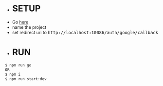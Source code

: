 - # SETUP
- Go [here](https://console.cloud.google.com/apis/credentials)
- name the project
- set redirect uri to <kbd>http://localhost:10086/auth/google/callback</kbd>
- # RUN
```c
$ npm run go
OR
$ npm i
$ npm run start:dev
```
